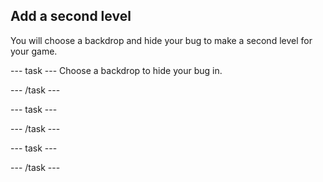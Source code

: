 ## Add a second level

You will choose a backdrop and hide your bug to make a second level for your game. 

--- task ---
Choose a backdrop to hide your bug in. 

--- /task ---


--- task ---

--- /task ---


--- task ---

--- /task ---